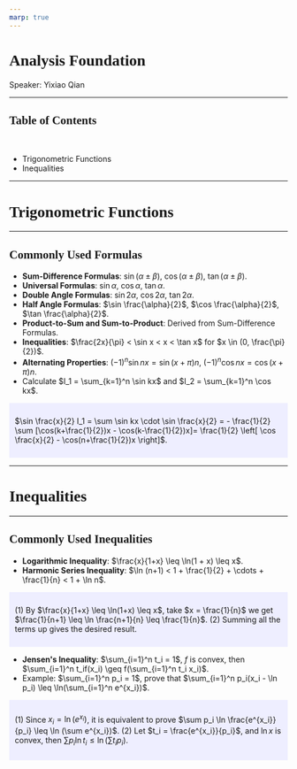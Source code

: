 ```yaml
---
marp: true
---
```

<style>
  section {
    font-family: 'LXGW Bright';
  }

  h1, h2, h3 {
    font-family: 'LXGW Bright';
  }
</style>
<style>
img[alt~="center"] {
  display: block;
  margin: 0 auto;
}
</style>
<style>
.note {
  background-color: #eef;
  padding: 10px;
  margin: 10px 0;
  text-align: left;
}
.trick {
  background-color: #fee;
  padding: 10px;
  margin: 10px 0;
  text-align: left;
}
</style>

# Analysis Foundation

Speaker: Yixiao Qian

---

## Table of Contents

<br>

- Trigonometric Functions
- Inequalities

---

# Trigonometric Functions

---

## Commonly Used Formulas

- **Sum-Difference Formulas**: $\sin (\alpha \pm \beta)$, $\cos(\alpha \pm \beta)$, $\tan (\alpha \pm \beta)$.
- **Universal Formulas**: $\sin \alpha$, $\cos \alpha$, $\tan \alpha$.
- **Double Angle Formulas**: $\sin 2\alpha$, $\cos 2\alpha$, $\tan 2\alpha$.
- **Half Angle Formulas**: $\sin \frac{\alpha}{2}$, $\cos \frac{\alpha}{2}$, $\tan \frac{\alpha}{2}$.
- **Product-to-Sum and Sum-to-Product**: Derived from Sum-Difference Formulas.
- **Inequalities**: $\frac{2x}{\pi} < \sin x < x < \tan x$ for $x \in (0, \frac{\pi}{2})$.
- **Alternating Properties**: $(-1)^n \sin nx = \sin (x+\pi)n$, $(-1)^n \cos nx = \cos (x + \pi)n$.
- Calculate $I_1 = \sum_{k=1}^n \sin kx$ and $I_2 = \sum_{k=1}^n \cos kx$.

<div class=note>

$\sin \frac{x}{2} I_1 = \sum \sin kx \cdot \sin \frac{x}{2} = - \frac{1}{2} \sum [\cos(k+\frac{1}{2})x - \cos(k-\frac{1}{2})x]= \frac{1}{2} \left[ \cos \frac{x}{2} - \cos(n+\frac{1}{2})x \right]$.

</div>

---

# Inequalities

---

## Commonly Used Inequalities

- **Logarithmic Inequality**: $\frac{x}{1+x} \leq \ln(1 + x) \leq x$.
- **Harmonic Series Inequality**: $\ln (n+1) < 1 + \frac{1}{2} + \cdots + \frac{1}{n} < 1 + \ln n$.

<div class=note>

(1) By $\frac{x}{1+x} \leq \ln(1+x) \leq x$, take $x = \frac{1}{n}$ we get $\frac{1}{n+1} \leq \ln \frac{n+1}{n} \leq \frac{1}{n}$.
(2) Summing all the terms up gives the desired result.

</div>

- **Jensen's Inequality**: $\sum_{i=1}^n t_i = 1$, $f$ is convex, then $\sum_{i=1}^n t_if(x_i) \geq f(\sum_{i=1}^n t_i x_i)$.
- Example: $\sum_{i=1}^n p_i = 1$, prove that $\sum_{i=1}^n p_i(x_i - \ln p_i) \leq \ln(\sum_{i=1}^n e^{x_i})$.

<div class=note>

(1) Since $x_i = \ln(e^{x_i})$, it is equivalent to prove $\sum p_i \ln \frac{e^{x_i}}{p_i} \leq \ln (\sum e^{x_i})$.
(2) Let $t_i = \frac{e^{x_i}}{p_i}$, and $\ln x$ is convex, then $\sum p_i \ln t_i \leq \ln (\sum t_ip_i)$.

</div>



